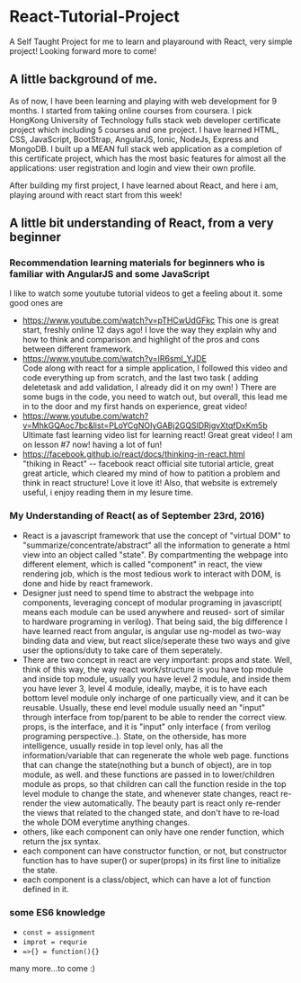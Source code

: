 # React-Tutorial-Project
A Self Taught Project for me to learn and playaround with React, very simple project! Looking forward more to come!

## A little background of me.
As of now, I have been learning and playing with web development for 9 months. 
I started from taking online courses from coursera. I pick HongKong University of Technology fulls stack web developer certificate project which including 5 courses and one project. 
I have learned HTML, CSS, JavaScript, BootStrap, AngularJS, Ionic, NodeJs, Express and MongoDB. 
I built up a MEAN full stack web application as a completion of this certificate project, which has the most basic features for almost all the applications: user registration and login and view their own profile. 

After building my first project, I have learned about React, and here i am, playing around with react start from this week! 

## A little bit understanding of React, from a very beginner
### Recommendation learning materials for beginners who is familiar with AngularJS and some JavaScript
I like to watch some youtube tutorial videos to get a feeling about it. some good ones are 
* https://www.youtube.com/watch?v=pTHCwUdGFkc 
This one is great start, freshly online 12 days ago! I love the way they explain why and how to think and comparison and highlight of the pros and cons between different framework. 
* https://www.youtube.com/watch?v=IR6smI_YJDE  
Code along with react for a simple application, I followed this video and code everything up from scratch, and the last two task ( adding deletetask and add validation, I already did it on my own! ) There are some bugs in the code, you need to watch out, but overall, this lead me in to the door and my first hands on experience, great video!
* https://www.youtube.com/watch?v=MhkGQAoc7bc&list=PLoYCgNOIyGABj2GQSlDRjgvXtqfDxKm5b  
Ultimate fast learning video list for learning react! Great great video! I am on lesson #7 now! having a lot of fun!
* https://facebook.github.io/react/docs/thinking-in-react.html  
"thiking in React" -- facebook react official site tutorial article, great great article, which cleared my mind of how to patition a problem and think in react structure! Love it love it!
Also, that website is extremely useful, i enjoy reading them in my lesure time.

### My Understanding of React( as of September 23rd, 2016)
* React is a javascript framework that use the concept of "virtual DOM" to "summarize/concentrate/abstract" all the information to generate a html view into an object called "state". By compartmenting the webpage into different element, which is called "component" in react, the view rendering job, which is the most tedious work to interact with DOM, is done and hide by react framework. 
* Designer just need to spend time to abstract the webpage into components, leveraging concept of modular programing in javascript( means each module can be used anywhere and reused- sort of similar to hardware programing in verilog). That being said, the big difference I have learned react from angular, is angular use ng-model as two-way binding data and view, but react slice/seperate these two ways and give user the options/duty to take care of them seperately. 
* There are two concept in react are very important: props and state. Well, think of this way, the way react work/structure is you have top module and inside top module, usually you have level 2 module, and inside them you have lever 3, level 4 module, ideally, maybe, it is to have each bottom level module only incharge of one particually view, and it can be reusable. Usually, these end level module usually need an "input" through interface from top/parent to be able to render the correct view. props, is the interface, and it is "input" only interface ( from verilog programing perspective..). State, on the otherside, has more intelligence, usually reside in top level only, has all the information/variable that can regenerate the whole web page. functions that can change the state(nothing but a bunch of object), are in top module, as well. and these functions are passed in to lower/children module as props, so that children can call the function reside in the top level module to change the state, and whenever state changes, react re-render the view automatically. The beauty part is react only re-render the views that related to the changed state, and don't have to re-load the whole DOM everytime anything changes. 
* others, like each component can only have one render function, which return the jsx syntax. 
* each component can have constructor function, or not, but constructor function has to have super() or super(props) in its first line to initialize the state.  
* each component is a class/object, which can have a lot of function defined in it.

### some ES6 knowledge
* `const = assignment`
* `improt = requrie`
* `=>{} = function(){}`

many more...to come :)
